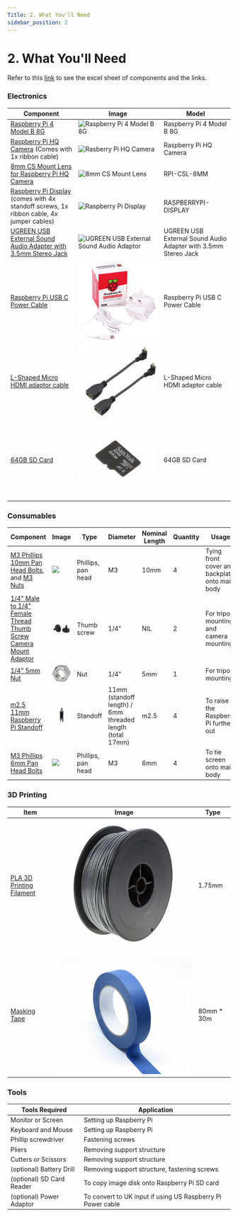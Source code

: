 ```yaml
---
Title: 2. What You'll Need
sidebar_position: 2
---
```


# 2. What You'll Need

Refer to this [link](https://docs.google.com/spreadsheets/d/1_uIQNqr7DHm4aWreP0g8PzooJxB9vwsrXJ6rtsHg4Rk/edit?usp=sharing) to see the excel sheet of components and the links.

### Electronics

| Component                                                                                                                                                                                                                                                                                                                                                                                                                                                                     | Image                                                                                    | Model                                                          |
| ----------------------------------------------------------------------------------------------------------------------------------------------------------------------------------------------------------------------------------------------------------------------------------------------------------------------------------------------------------------------------------------------------------------------------------------------------------------------------- | ---------------------------------------------------------------------------------------- | -------------------------------------------------------------- |
| [Raspberry Pi 4 Model B 8G](https://www.digikey.sg/product-detail/en/raspberry-pi/RASPBERRY-PI-4-MODEL-B-8G/1690-RASPBERRYPI4MODELB8G-ND/12159401)                                                                                                                                                                                                                                                                                                                            | ![Raspberry Pi 4 Model B 8G](../../static/img/components/raspi-4.png)                    | Raspberry Pi 4 Model B 8G                                      |
| [Raspberry Pi HQ Camera](https://sg.cytron.io/p-official-raspberry-pi-high-quality-camera-module?r=1&gclid=CjwKCAjw9MuCBhBUEiwAbDZ-7rqOhHxh26woCkWNwUcZoP5yE4zOWMxfaXFyMx4pFqHFTSwJEr4vBhoC24gQAvD_BwE) (Comes with 1x ribbon cable)                                                                                                                                                                                                                                          | ![Rasberry Pi HQ Camera](../../static/img/components/raspi-hq-cam.png)                   | Raspberry Pi HQ Camera                                         |
| [8mm CS Mount Lens for Raspberry Pi HQ Camera](https://sg.cytron.io/Arducam/p-8mm-cs-mount-lens-for-raspberry-pi-hq-camera)                                                                                                                                                                                                                                                                                                                                                   | ![8mm CS Mount Lens](../../static/img/components/raspi-8mm-lens.png)                     | RPI-CSL-8MM                                                    |
| [Raspberry Pi Display](https://sg.element14.com/raspberry-pi/raspberrypi-display/raspberry-pi-7inch-touchscreen/dp/2473872?gclid=Cj0KCQjwrsGCBhD1ARIsALILBYrVH53SWpgaRqqXUlPY6soTGs_SfPuokHiJeSSbDJZlW-Bo9OajY30aAkUlEALw_wcB&mckv=_dc%7Cpcrid%7C500903722922%7Cpkw%7C%7Cpmt%7C%7Cslid%7C%7Cproduct%7C2473872%7Cpgrid%7C116112299217%7Cptaid%7Cpla-293946777986%7C&CMP=KNC-GSG-SHOPPING-SMART-ALLPRODUCTS) (comes with 4x standoff screws, 1x ribbon cable, 4x jumper cables) | ![Raspberry Pi Display](../../static/img/components/raspi-touchscreen.png)               | RASPBERRYPI-DISPLAY                                            |
| [UGREEN USB External Sound Audio Adapter with 3.5mm Stereo Jack](https://www.lazada.sg/products/ugreen-2-in1-usb-external-sound-audio-adapter-with-35mm-stereo-for-headset-intl-i105737946.html)                                                                                                                                                                                                                                                                              | ![UGREEN USB External Sound Audio Adaptor](../../static/img/components/ugreen-cable.png) | UGREEN USB External Sound Audio Adapter with 3.5mm Stereo Jack |
| [Raspberry Pi USB C Power Cable](https://sg.element14.com/raspberry-pi/sc0212/rpi-power-supply-usb-c-5-1v-3a/dp/3106940)                                                                                                                                                                                                                                                                                                                                                      | ![](../../static/img/components/raspberry-pi-cable.jpg)                                  | Raspberry Pi USB C Power Cable                                 |
| [L-Shaped Micro HDMI adaptor cable](https://www.amazon.sg/Seadream-Degree-Angled-Adapter-Connector/dp/B07HSLT4VD/ref=sr_1_9?dchild=1&keywords=hdmi+micro+down+angle&qid=1629687103&sr=8-9)                                                                                                                                                                                                                                                                                    | ![](../../static/img/components/90-degrees-micro-hdmi.png)                               | L-Shaped Micro HDMI adaptor cable                              |
| [64GB SD Card](https://www.digikey.sg/product-detail/en/raspberry-pi/SC0339/2648-SC0339-ND/12339165)                                                                                                                                                                                                                                                                                                                                                                          | ![](../../static/img/components/sd-card.png)                                             | 64GB SD Card                                                   |

### Consumables

| Component                                                                                                                                                                                                                                                                                                           | Image                                                     | Type               | Diameter                                                  | Nominal Length | Quantity | Usage                                          |
| ------------------------------------------------------------------------------------------------------------------------------------------------------------------------------------------------------------------------------------------------------------------------------------------------------------------- | --------------------------------------------------------- | ------------------ | --------------------------------------------------------- | -------------- | -------- | ---------------------------------------------- |
| [M3 Phillips 10mm Pan Head Bolts](https://sg.misumi-ec.com/vona2/detail/221000547304/?CategorySpec=00000230744%3a%3anvd00000000000002%0900000230683%3a%3amig00000001806032), and [M3 Nuts](https://sg.misumi-ec.com/vona2/detail/110300250540/?CategorySpec=00000230742%3a%3amig00000001842151%2cmig00000001860615) | ![](../../static/img/components/m3-screw-8mm.jpg)         | Phillips, pan head | M3                                                        | 10mm           | 4        | Tying front cover and backplate onto main body |
| [1/4" Male to 1/4" Female Thread Thumb Screw Camera Mount Adaptor](https://shopee.sg/Lammcou-Quick-Release-1-4-Male-to-1-4-Female-Thread-Thumb-Screw-Adapter-for-Camera-Flash-Bracket-Tripod-L-Type-Bracket-Stand-i.317764291.6555811474)                                                                           | ![](../../static/img/components/camera-mount-adaptor.png) | Thumb screw        | 1/4"                                                      | NIL            | 2        | For tripod mounting and camera mounting        |
| [1/4" 5mm Nut](https://sg.misumi-ec.com/vona2/detail/221000236130/?CategorySpec=00000230711%3a%3al)                                                                                                                                                                                                                 | ![](../../static/img/components/quarter-inch-nut.png)     | Nut                | 1/4"                                                      | 5mm            | 1        | For tripod mounting                            |
| [m2.5 11mm Raspberry Pi Standoff](https://www.amazon.sg/dp/B0824G9YGN/ref=cm_sw_r_sms_awdb_imm_30WY1ZD6CA1NSN50EE9N?_encoding=UTF8&psc=1)                                                                                                                                                                           | ![](../../static/img/components/standoff.png)             | Standoff           | 11mm (standoff length) / 6mm threaded length (total 17mm) | m2.5           | 4        | To raise the Raspberry Pi further out          |
| [M3 Phillips 6mm Pan Head Bolts](https://sg.misumi-ec.com/vona2/detail/221000547304/?CategorySpec=00000230744%3a%3anvd00000000000002%0900000230683%3a%3amig00000001806032)                                                                                                                                          | ![](../../static/img/components/m3-screw-8mm.jpg)         | Phillips, pan head | M3                                                        | 6mm            | 4        | To tie screen onto main body                   |

### 3D Printing

| Item                                                                                                                                                                                               | Image                                             | Type        |
| -------------------------------------------------------------------------------------------------------------------------------------------------------------------------------------------------- | ------------------------------------------------- | ----------- |
| [PLA 3D Printing Filament](https://www.lazada.sg/products/pla-bundle-3x-matte-black-175mm-1kg-3d-printing-filament-i345784951-s788310814.html?spm=a2o42.searchlist.list.4.61084f20vmaOCP&search=1) | ![](../../static/img/components/3d-aura.png)      | 1.75mm      |
| [Masking Tape](https://shopee.sg/🚚-30M-Blue-Tape-Painters-Printing-Masking-Tool-For-Reprap-3D-Printer-i.25199934.1699001232?position=5)                                                           | ![](../../static/img/components/masking-tape.png) | 80mm \* 30m |

### Tools

| Tools Required            | Application                                                 |
| ------------------------- | ----------------------------------------------------------- |
| Monitor or Screen         | Setting up Raspberry Pi                                     |
| Keyboard and Mouse        | Setting up Raspberry Pi                                     |
| Phillip screwdriver       | Fastening screws                                            |
| Pliers                    | Removing support structure                                  |
| Cutters or Scissors       | Removing support structure                                  |
| (optional) Battery Drill  | Removing support structure, fastening screws                |
| (optional) SD Card Reader | To copy image disk onto Raspberry Pi SD card                |
| (optional) Power Adaptor  | To convert to UK input if using US Raspberry Pi Power cable |
